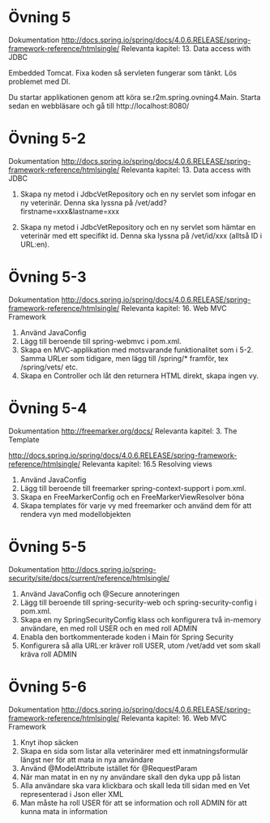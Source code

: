 Övning 5
========

Dokumentation
http://docs.spring.io/spring/docs/4.0.6.RELEASE/spring-framework-reference/htmlsingle/
Relevanta kapitel: 13. Data access with JDBC

Embedded Tomcat. Fixa koden så servleten fungerar som tänkt. Lös problemet med DI.

Du startar applikationen genom att köra se.r2m.spring.ovning4.Main. Starta sedan en webbläsare och gå till http://localhost:8080/

Övning 5-2
==========

Dokumentation
http://docs.spring.io/spring/docs/4.0.6.RELEASE/spring-framework-reference/htmlsingle/
Relevanta kapitel: 13. Data access with JDBC

1. Skapa ny metod i JdbcVetRepository och en ny servlet som infogar en ny veterinär. Denna ska lyssna på /vet/add?firstname=xxx&lastname=xxx

2. Skapa ny metod i JdbcVetRepository och en ny servlet som hämtar en veterinär med ett specifikt id. Denna ska lyssna på  /vet/id/xxx (alltså ID i URL:en). 

Övning 5-3
==========

Dokumentation
http://docs.spring.io/spring/docs/4.0.6.RELEASE/spring-framework-reference/htmlsingle/
Relevanta kapitel: 16. Web MVC Framework

1. Använd JavaConfig
2. Lägg till beroende till spring-webmvc i pom.xml.
3. Skapa en MVC-applikation med motsvarande funktionalitet som i 5-2. Samma URLer som tidigare, men lägg till /spring/* framför, tex /spring/vets/ etc.
4. Skapa en Controller och låt den returnera HTML direkt, skapa ingen vy.

Övning 5-4
==========

Dokumentation
http://freemarker.org/docs/
Relevanta kapitel: 3. The Template

http://docs.spring.io/spring/docs/4.0.6.RELEASE/spring-framework-reference/htmlsingle/
Relevanta kapitel: 16.5 Resolving views

1. Använd JavaConfig
2. Lägg till beroende till freemarker spring-context-support i pom.xml.
3. Skapa en FreeMarkerConfig och en FreeMarkerViewResolver böna
4. Skapa templates för varje vy med freemarker och använd dem för att rendera vyn med modellobjekten

Övning 5-5
==========

Dokumentation
http://docs.spring.io/spring-security/site/docs/current/reference/htmlsingle/

1. Använd JavaConfig och @Secure annoteringen
2. Lägg till beroende till spring-security-web och spring-security-config i pom.xml.
3. Skapa en ny SpringSecurityConfig klass och konfigurera två in-memory användare, en med roll USER och en med roll ADMIN
4. Enabla den bortkommenterade koden i Main för Spring Security
5. Konfigurera så alla URL:er kräver roll USER, utom /vet/add vet som skall kräva roll ADMIN

Övning 5-6
==========

Dokumentation
http://docs.spring.io/spring/docs/4.0.6.RELEASE/spring-framework-reference/htmlsingle/
Relevanta kapitel: 16. Web MVC Framework

1. Knyt ihop säcken
2. Skapa en sida som listar alla veterinärer med ett inmatningsformulär längst ner för att mata in nya användare
3. Använd @ModelAttribute istället för @RequestParam
4. När man matat in en ny ny användare skall den dyka upp på listan
5. Alla användare ska vara klickbara och skall leda till sidan med en Vet representerad i Json eller XML
6. Man måste ha roll USER för att se information och roll ADMIN för att kunna mata in information
